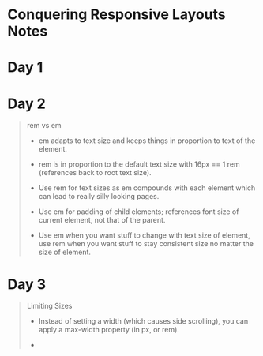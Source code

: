 # Conquering Responsive Layouts Notes

# Day 1

> 

# Day 2

> rem vs em
> 
> * em adapts to text size and keeps things in proportion to text of the element.
> 
> * rem is in proportion to the default text size with 16px == 1 rem (references back to root text size).
>
> * Use rem for text sizes as em compounds with each element which can lead to really silly looking pages.
>
> * Use em for padding of child elements; references font size of current element, not that of the parent.
>
> * Use em when you want stuff to change with text size of element, use rem when you want stuff to stay consistent size no matter the size of element.
# Day 3

> Limiting Sizes
>
> * Instead of setting a width (which causes side scrolling), you can apply a max-width property (in px, or rem).
>
> * 
